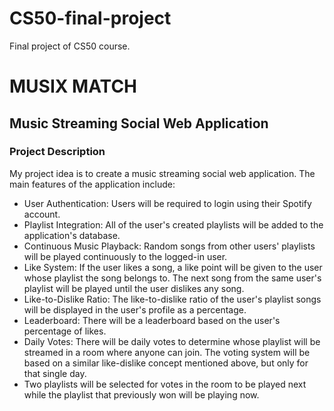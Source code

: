 # CS50-final-project
Final project of CS50 course.

# MUSIX MATCH
## Music Streaming Social Web Application


### Project Description

My project idea is to create a music streaming social web application. The main features of the application include:

- User Authentication: Users will be required to login using their Spotify account.
- Playlist Integration: All of the user's created playlists will be added to the application's database.
- Continuous Music Playback: Random songs from other users' playlists will be played continuously to the logged-in user.
- Like System: If the user likes a song, a like point will be given to the user whose playlist the song belongs to. The next song from the same user's playlist will be played until the user dislikes any song.
- Like-to-Dislike Ratio: The like-to-dislike ratio of the user's playlist songs will be displayed in the user's profile as a percentage.
- Leaderboard: There will be a leaderboard based on the user's percentage of likes.
- Daily Votes: There will be daily votes to determine whose playlist will be streamed in a room where anyone can join. The voting system will be based on a similar like-dislike concept mentioned above, but only for that single day.
- Two playlists will be selected for votes in the room to be played next while the playlist that previously won will be playing now.
